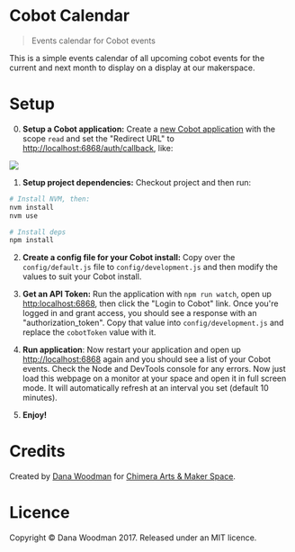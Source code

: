 # Cobot Calendar

> Events calendar for Cobot events

This is a simple events calendar of all upcoming cobot events for the current and next month to display on a display at our makerspace.


# Setup

0. **Setup a Cobot application:** Create a [new Cobot application](https://www.cobot.me/oauth2_clients) with the scope `read` and set the "Redirect URL" to <http://localhost:6868/auth/callback>, like:

![](https://cl.ly/isQd/Screen%20Shot%202017-01-23%20at%201.47.17%20PM.png)

1. **Setup project dependencies:** Checkout project and then run:

```bash
# Install NVM, then:
nvm install
nvm use

# Install deps
npm install
```

2. **Create a config file for your Cobot install:** Copy over the `config/default.js` file to `config/development.js` and then modify the values to suit your Cobot install.

3. **Get an API Token:** Run the application with `npm run watch`, open up <http:localhost:6868>, then click the "Login to Cobot" link. Once you're logged in and grant access, you should see a response with an "authorization_token". Copy that value into `config/development.js` and replace the `cobotToken` value with it.

4. **Run application**: Now restart your application and open up <http://localhost:6868> again and you should see a list of your Cobot events. Check the Node and DevTools console for any errors. Now just load this webpage on a monitor at your space and open it in full screen mode. It will automatically refresh at an interval you set (default 10 minutes).

5. **Enjoy!**


# Credits

Created by [Dana Woodman](http://danawoodman.com) for [Chimera Arts & Maker Space](http://chimeraarts.org).


# Licence

Copyright &copy; Dana Woodman 2017. Released under an MIT licence.

